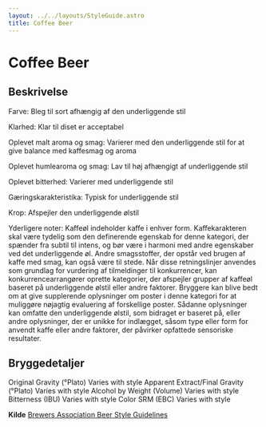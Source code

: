 ```yaml
---
layout: ../../layouts/StyleGuide.astro
title: Coffee Beer
---
```

# Coffee Beer

## Beskrivelse
Farve: Bleg til sort afhængig af den underliggende stil

Klarhed: Klar til diset er acceptabel

Oplevet malt aroma og smag: Varierer med den underliggende stil for at give balance med kaffesmag og aroma

Oplevet humlearoma og smag: Lav til høj afhængigt af underliggende stil

Oplevet bitterhed: Varierer med underliggende stil

Gæringskarakteristika: Typisk for underliggende stil

Krop: Afspejler den underliggende ølstil

Yderligere noter: Kaffeøl ​​indeholder kaffe i enhver form. Kaffekarakteren skal være tydelig som den definerende egenskab for denne kategori, der spænder fra subtil til intens, og bør være i harmoni med andre egenskaber ved det underliggende øl. Andre smagsstoffer, der opstår ved brugen af ​​kaffe med smag, kan også være til stede.						Når disse retningslinjer anvendes som grundlag for vurdering af tilmeldinger til konkurrencer, kan konkurrencearrangører oprette kategorier, der afspejler grupper af kaffeøl ​​baseret på underliggende ølstil eller andre faktorer. Bryggere kan blive bedt om at give supplerende oplysninger om poster i denne kategori for at muliggøre nøjagtig evaluering af forskellige poster. Sådanne oplysninger kan omfatte den underliggende ølstil, som bidraget er baseret på, eller andre oplysninger, der er unikke for indlægget, såsom type eller form for anvendt kaffe eller andre faktorer, der påvirker opfattede sensoriske resultater.




## Bryggedetaljer
Original Gravity (°Plato) Varies with style 
Apparent Extract/Final Gravity (°Plato) Varies with style 
Alcohol by Weight (Volume) Varies with style 
Bitterness (IBU) Varies with style
Color SRM (EBC) Varies with style					



**Kilde**
[Brewers Association Beer Style Guidelines](https://www.brewersassociation.org/)
